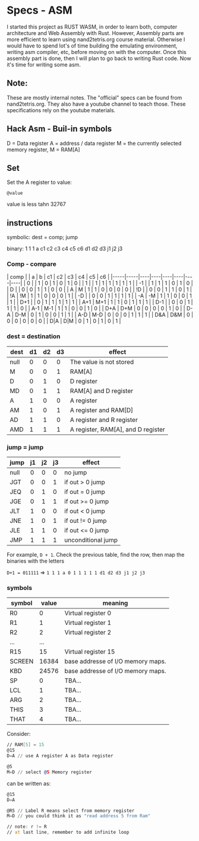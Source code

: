 # Specs - ASM

I started this project as RUST WASM, in order to learn both, computer architecture and Web Assembly with Rust. However, Assembly parts are more efficient to learn using nand2tetris.org course material. Otherwise I would have to spend lot's of time building the emulating environment, writing asm compiler, etc, before moving on with the computer. Once this assembly part is done, then I will plan to go back to writing Rust code. Now it's time for writing some asm.

## Note: 

These are mostly internal notes. The "official" specs can be found from nand2tetris.org. They also have a youtube channel to teach those. These specifications rely on the youtube materials.

## Hack Asm - Buil-in symbols

D = Data register
A = address / data register
M = the currently selected memory register, M = RAM[A]



## Set

Set the A register to value:

```
@value
```

value is less tahn 32767

## instructions

symbolic: dest = comp; jump

binary: 1 1 1 a c1 c2 c3 c4 c5 c6 d1 d2 d3 j1 j2 j3

### Comp - compare

| comp |
| a | b | c1 | c2 | c3 | c4 | c5 | c6 |
|-----|-----|----|----|----|----|----|----|
| 0 | | 1 | 0 | 1 | 0 | 1 | 0 |
| 1 | | 1 | 1 | 1 | 1 | 1 | 1 |
| -1 | | 1 | 1 | 1 | 0 | 1 | 0 |
| D | | 0 | 0 | 1 | 1 | 0 | 0 |
| A | M | 1 | 1 | 0 | 0 | 0 | 0 |
| !D | | 0 | 0 | 1 | 1 | 0 | 1 |
| !A | !M | 1 | 1 | 0 | 0 | 0 | 1 |
| -D | | 0 | 0 | 1 | 1 | 1 | 1 |
| -A | -M | 1 | 1 | 0 | 0 | 1 | 1 |
| D+1 | | 0 | 1 | 1 | 1 | 1 | 1 |
| A+1 | M+1 | 1 | 1 | 0 | 1 | 1 | 1 |
| D-1 | | 0 | 0 | 1 | 1 | 1 | 0 |
| A-1 | M-1 | 1 | 1 | 0 | 0 | 1 | 0 |
| D+A | D+M | 0 | 0 | 0 | 0 | 1 | 0 |
| D-A | D-M | 0 | 1 | 0 | 0 | 1 | 1 |
| A-D | M-D | 0 | 0 | 0 | 1 | 1 | 1 |
| D&A | D&M | 0 | 0 | 0 | 0 | 0 | 0 |
| D|A | D|M | 0 | 1 | 0 | 1 | 0 | 1 |

### dest = destination

| dest | d1  | d2  | d3  | effect                             |
| ---- | --- | --- | --- | ---------------------------------- |
| null | 0   | 0   | 0   | The value is not stored            |
| M    | 0   | 0   | 1   | RAM[A]                             |
| D    | 0   | 1   | 0   | D register                         |
| MD   | 0   | 1   | 1   | RAM[A] and D register              |
| A    | 1   | 0   | 0   | A register                         |
| AM   | 1   | 0   | 1   | A register and RAM[D]              |
| AD   | 1   | 1   | 0   | A register and R register          |
| AMD  | 1   | 1   | 1   | A register, RAM[A], and D register |

### jump = jump

| jump | j1  | j2  | j3  | effect             |
| ---- | --- | --- | --- | ------------------ |
| null | 0   | 0   | 0   | no jump            |
| JGT  | 0   | 0   | 1   | if out > 0 jump    |
| JEQ  | 0   | 1   | 0   | if out = 0 jump    |
| JGE  | 0   | 1   | 1   | if out >= 0 jump   |
| JLT  | 1   | 0   | 0   | if out < 0 jump    |
| JNE  | 1   | 0   | 1   | if out != 0 jump   |
| JLE  | 1   | 1   | 0   | if out <= 0 jump   |
| JMP  | 1   | 1   | 1   | unconditional jump |

For example, `D + 1`. Check the previous table, find the row, then map the binaries with the letters

`D+1 = 011111`
=> `1 1 1 a 0 1 1 1 1 1 d1 d2 d3 j1 j2 j3`

### symbols

| symbol | value | meaning                           |
| ------ | ----- | --------------------------------- |
| R0     | 0     | Virtual register 0                |
| R1     | 1     | Virtual register 1                |
| R2     | 2     | Virtual register 2                |
| ...    | ...   |                                   |
| R15    | 15    | Virtual register 15               |
| SCREEN | 16384 | base addresse of I/O memory maps. |
| KBD    | 24576 | base addresse of I/O memory maps. |
| SP     | 0     | TBA...                            |
| LCL    | 1     | TBA...                            |
| ARG    | 2     | TBA...                            |
| THIS   | 3     | TBA...                            |
| THAT   | 4     | TBA...                            |

Consider:
```asm
// RAM[5] = 15
@15
D=A // use A register A as Data register

@5 
M=D // select @5 Memory register 
```
 
 can be written as:
 ```asm
 @15
 D=A

 @R5 // Label R means select from memory register
 M=D // you could think it as "read address 5 from Ram"

 // note: r != R
 // at last line, remember to add infinite loop
 ```
